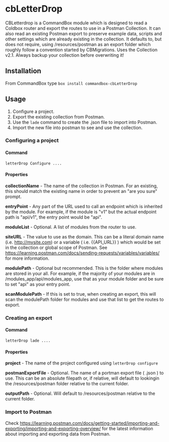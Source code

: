 # cbLetterDrop

CBLetterdrop is a CommandBox module which is designed to read a Coldbox router and export the routes to use in a Postman Collection. It can also read an existing Postman export to preserve example data, scripts and other settings which are already existing in the collection. It defaults to, but does not require, using /resources/postman as an export folder which roughly follow a convention started by CBMigrations. Uses the Collection v2.1. Always backup your collection before overwriting it!

## Installation

From CommandBox type `box install commandbox-cbLetterDrop`

## Usage

1. Configure a project.  
2. Export the existing collection from Postman.  
3. Use the `lade` command to create the .json file to import into Postman.  
4. Import the new file into postman to see and use the collection.  


### Configuring a project

#### Command

 `letterDrop Configure ....`  

#### Properties

**collectionName** - The name of the collection in Postman. For an existing, this should match the existing name in order to prevent an "are you sure" prompt.  
  
**entryPoint** - Any part of the URL used to call an endpoint which is inherited by the module. For example, if the module is "v1" but the actual endpoint path is "api/v1", the entry point would be "api".

**moduleList** - Optional. A list of modules from the router to use.

**siteURL** - The value to use as the domain. This can be a literal domain name (i.e. http://mysite.com) or a variable ( i.e. {{API_URL}} ) which would be set in the collection or global scope of Postman. See https://learning.postman.com/docs/sending-requests/variables/variables/ for more information.

**modulePath** - Optional but recommended. This is the folder where modules are stored in your all. For example, if the majority of your modules are in /modules_app/api/modules_app, use that as your module folder and be sure to set "api" as your entry point.  

**scanModulePath** - If this is set to true, when creating an export, this will scan the modulePath folder for modules and use that list to get the routes to export.  

### Creating an export

#### Command

 `letterDrop lade ....`

#### Properties

**project** - The name of the project configured using `letterDrop configure`  

**postmanExportFile** - Optional. The name of a portman export file ( .json ) to use. This can be an absolute filepath or, if relative, will default to lookingin the /resources/postman folder relative to the current folder.  

**outputPath** - Optional. Will default to /resources/postman relative to the current folder.  

### Import to Postman

Check https://learning.postman.com/docs/getting-started/importing-and-exporting/importing-and-exporting-overview/ for the latest information about importing and exporting data from Postman.